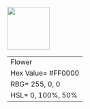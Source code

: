 <html>
<body>
  <title> Hex Values </title>
  <img src='https://images.pexels.com/photos/3230266/pexels-photo-3230266.jpeg?auto=compress&cs=tinysrgb&w=1260&h=750&dpr=1' width= '100' height= '100'>
  <table>
    <tr><td>Flower</td></tr>
    <tr><td>Hex Value= #FF0000</td></tr>
    <tr><td>RBG= 255, 0, 0</td></tr>
    <tr><td>HSL= 0, 100%, 50%</td></tr>
  </table>
</body>
</html>
